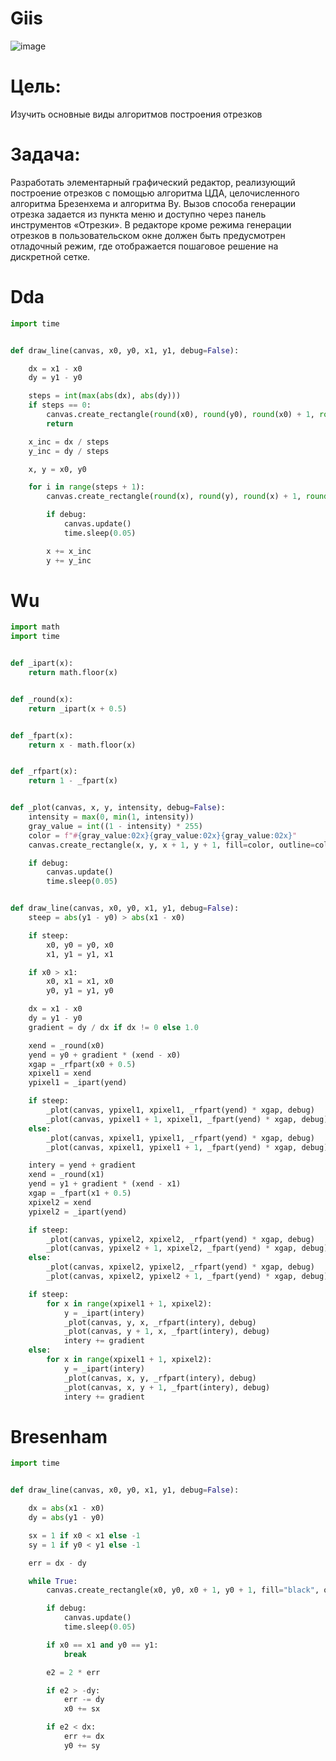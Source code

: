 # Giis

![image](https://github.com/user-attachments/assets/634a0247-f8b0-4963-8edf-b0cf5678e168)

# Цель: 
Изучить основные виды алгоритмов построения отрезков


# Задача: 
Разработать элементарный графический редактор, реализующий построение отрезков с помощью алгоритма ЦДА, целочисленного алгоритма Брезенхема и алгоритма Ву. Вызов способа генерации отрезка задается из пункта меню и доступно через панель инструментов «Отрезки». В редакторе кроме режима генерации отрезков в пользовательском окне должен быть предусмотрен отладочный режим, где отображается пошаговое решение на дискретной сетке.

# Dda

```python
import time


def draw_line(canvas, x0, y0, x1, y1, debug=False):

    dx = x1 - x0
    dy = y1 - y0

    steps = int(max(abs(dx), abs(dy)))
    if steps == 0:
        canvas.create_rectangle(round(x0), round(y0), round(x0) + 1, round(y0) + 1, fill="black", outline="black")
        return

    x_inc = dx / steps
    y_inc = dy / steps

    x, y = x0, y0

    for i in range(steps + 1):
        canvas.create_rectangle(round(x), round(y), round(x) + 1, round(y) + 1, fill="black", outline="black")

        if debug:
            canvas.update()
            time.sleep(0.05)

        x += x_inc
        y += y_inc

```

# Wu

```python
import math
import time


def _ipart(x):
    return math.floor(x)


def _round(x):
    return _ipart(x + 0.5)


def _fpart(x):
    return x - math.floor(x)


def _rfpart(x):
    return 1 - _fpart(x)


def _plot(canvas, x, y, intensity, debug=False):
    intensity = max(0, min(1, intensity))
    gray_value = int((1 - intensity) * 255)
    color = f"#{gray_value:02x}{gray_value:02x}{gray_value:02x}"
    canvas.create_rectangle(x, y, x + 1, y + 1, fill=color, outline=color)

    if debug:
        canvas.update()
        time.sleep(0.05)


def draw_line(canvas, x0, y0, x1, y1, debug=False):
    steep = abs(y1 - y0) > abs(x1 - x0)

    if steep:
        x0, y0 = y0, x0
        x1, y1 = y1, x1

    if x0 > x1:
        x0, x1 = x1, x0
        y0, y1 = y1, y0

    dx = x1 - x0
    dy = y1 - y0
    gradient = dy / dx if dx != 0 else 1.0

    xend = _round(x0)
    yend = y0 + gradient * (xend - x0)
    xgap = _rfpart(x0 + 0.5)
    xpixel1 = xend
    ypixel1 = _ipart(yend)

    if steep:
        _plot(canvas, ypixel1, xpixel1, _rfpart(yend) * xgap, debug)
        _plot(canvas, ypixel1 + 1, xpixel1, _fpart(yend) * xgap, debug)
    else:
        _plot(canvas, xpixel1, ypixel1, _rfpart(yend) * xgap, debug)
        _plot(canvas, xpixel1, ypixel1 + 1, _fpart(yend) * xgap, debug)

    intery = yend + gradient
    xend = _round(x1)
    yend = y1 + gradient * (xend - x1)
    xgap = _fpart(x1 + 0.5)
    xpixel2 = xend
    ypixel2 = _ipart(yend)

    if steep:
        _plot(canvas, ypixel2, xpixel2, _rfpart(yend) * xgap, debug)
        _plot(canvas, ypixel2 + 1, xpixel2, _fpart(yend) * xgap, debug)
    else:
        _plot(canvas, xpixel2, ypixel2, _rfpart(yend) * xgap, debug)
        _plot(canvas, xpixel2, ypixel2 + 1, _fpart(yend) * xgap, debug)

    if steep:
        for x in range(xpixel1 + 1, xpixel2):
            y = _ipart(intery)
            _plot(canvas, y, x, _rfpart(intery), debug)
            _plot(canvas, y + 1, x, _fpart(intery), debug)
            intery += gradient
    else:
        for x in range(xpixel1 + 1, xpixel2):
            y = _ipart(intery)
            _plot(canvas, x, y, _rfpart(intery), debug)
            _plot(canvas, x, y + 1, _fpart(intery), debug)
            intery += gradient
```

# Bresenham

```python
import time


def draw_line(canvas, x0, y0, x1, y1, debug=False):

    dx = abs(x1 - x0)
    dy = abs(y1 - y0)

    sx = 1 if x0 < x1 else -1
    sy = 1 if y0 < y1 else -1

    err = dx - dy

    while True:
        canvas.create_rectangle(x0, y0, x0 + 1, y0 + 1, fill="black", outline="black")

        if debug:
            canvas.update()
            time.sleep(0.05)

        if x0 == x1 and y0 == y1:
            break

        e2 = 2 * err

        if e2 > -dy:
            err -= dy
            x0 += sx

        if e2 < dx:
            err += dx
            y0 += sy
```
